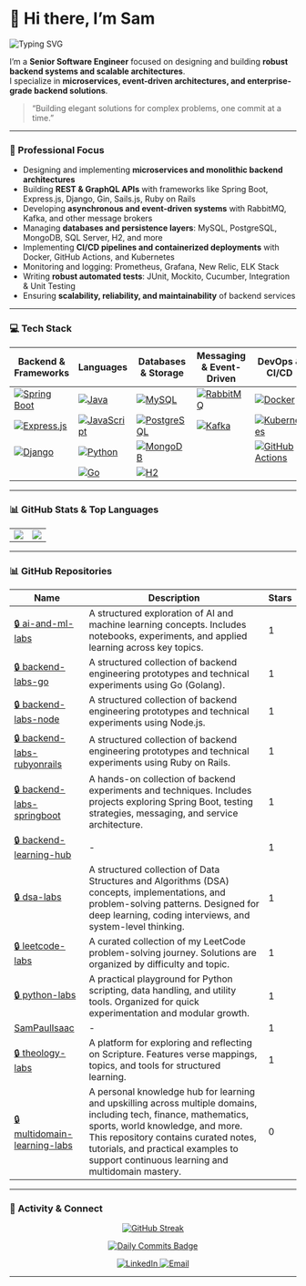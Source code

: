 # 👋 Hi there, I’m Sam

<p align="left">
  <img src="https://readme-typing-svg.herokuapp.com?lines=Hello!+Welcome+to+my+GitHub+profile&font=Fira+Sans&size=23&pause=1000&color=007ACC&width=500&height=40" alt="Typing SVG"/>
</p>

I’m a **Senior Software Engineer** focused on designing and building **robust backend systems and scalable architectures**.  
I specialize in **microservices, event-driven architectures, and enterprise-grade backend solutions**.

> “Building elegant solutions for complex problems, one commit at a time.”

---

### 🔭 Professional Focus
- Designing and implementing **microservices and monolithic backend architectures**  
- Building **REST & GraphQL APIs** with frameworks like Spring Boot, Express.js, Django, Gin, Sails.js, Ruby on Rails  
- Developing **asynchronous and event-driven systems** with RabbitMQ, Kafka, and other message brokers  
- Managing **databases and persistence layers**: MySQL, PostgreSQL, MongoDB, SQL Server, H2, and more  
- Implementing **CI/CD pipelines and containerized deployments** with Docker, GitHub Actions, and Kubernetes  
- Monitoring and logging: Prometheus, Grafana, New Relic, ELK Stack  
- Writing **robust automated tests**: JUnit, Mockito, Cucumber, Integration & Unit Testing  
- Ensuring **scalability, reliability, and maintainability** of backend services  

---
### 💻 Tech Stack

| Backend & Frameworks | Languages | Databases & Storage | Messaging & Event-Driven | DevOps & CI/CD | Monitoring & Logging | Testing & QA |
|--------------------|----------|------------------|-------------------------|----------------|-------------------|-------------|
| [![Spring Boot](https://img.shields.io/badge/Spring%20Boot-6DB33F?style=flat-square&logo=spring&logoColor=white)](https://spring.io/projects/spring-boot) | [![Java](https://img.shields.io/badge/Java-007396?style=flat-square&logo=java&logoColor=white)](https://www.java.com/) | [![MySQL](https://img.shields.io/badge/MySQL-4479A1?style=flat-square&logo=mysql&logoColor=white)](https://www.mysql.com/) | [![RabbitMQ](https://img.shields.io/badge/RabbitMQ-FF6600?style=flat-square&logo=rabbitmq&logoColor=white)](https://www.rabbitmq.com/) | [![Docker](https://img.shields.io/badge/Docker-2496ED?style=flat-square&logo=docker&logoColor=white)](https://www.docker.com/) | [![Prometheus](https://img.shields.io/badge/Prometheus-E6522C?style=flat-square&logo=prometheus&logoColor=white)](https://prometheus.io/) | [![JUnit](https://img.shields.io/badge/JUnit-25A162?style=flat-square&logo=junit5&logoColor=white)](https://junit.org/junit5/) |
| [![Express.js](https://img.shields.io/badge/Express.js-000000?style=flat-square&logo=express&logoColor=white)](https://expressjs.com/) | [![JavaScript](https://img.shields.io/badge/JavaScript-F7DF1E?style=flat-square&logo=javascript&logoColor=black)](https://developer.mozilla.org/en-US/docs/Web/JavaScript) | [![PostgreSQL](https://img.shields.io/badge/PostgreSQL-4169E1?style=flat-square&logo=postgresql&logoColor=white)](https://www.postgresql.org/) | [![Kafka](https://img.shields.io/badge/Kafka-231F20?style=flat-square&logo=apachekafka&logoColor=white)](https://kafka.apache.org/) | [![Kubernetes](https://img.shields.io/badge/Kubernetes-326CE5?style=flat-square&logo=kubernetes&logoColor=white)](https://kubernetes.io/) | [![Grafana](https://img.shields.io/badge/Grafana-F46800?style=flat-square&logo=grafana&logoColor=white)](https://grafana.com/) | [![Mockito](https://img.shields.io/badge/Mockito-2D8C6D?style=flat-square&logo=Mockito&logoColor=white)](https://site.mockito.org/) |
| [![Django](https://img.shields.io/badge/Django-092E20?style=flat-square&logo=django&logoColor=white)](https://www.djangoproject.com/) | [![Python](https://img.shields.io/badge/Python-3776AB?style=flat-square&logo=python&logoColor=white)](https://www.python.org/) | [![MongoDB](https://img.shields.io/badge/MongoDB-47A248?style=flat-square&logo=mongodb&logoColor=white)](https://www.mongodb.com/) | | [![GitHub Actions](https://img.shields.io/badge/GitHub%20Actions-2088FF?style=flat-square&logo=githubactions&logoColor=white)](https://github.com/features/actions) | [![ELK Stack](https://img.shields.io/badge/ELK-005571?style=flat-square&logo=elastic&logoColor=white)](https://www.elastic.co/what-is/elk-stack) | [![Cucumber](https://img.shields.io/badge/Cucumber-39D885?style=flat-square&logo=cucumber&logoColor=white)](https://cucumber.io/) |
| | [![Go](https://img.shields.io/badge/Go-00ADD8?style=flat-square&logo=go&logoColor=white)](https://golang.org/) | [![H2](https://img.shields.io/badge/H2-2E4053?style=flat-square&logo=H2database&logoColor=white)](https://www.h2database.com/html/main.html) | | | | |

---

### 📊 GitHub Stats & Top Languages

<table>
  <tr>
    <td valign="top">
      <img src="https://github-readme-stats.vercel.app/api?username=SamPaulIsaac&show_icons=true&count_private=true&title_color=007ACC&icon_color=007ACC&text_color=333333&bg_color=F5F5F5&hide=prs,issues,contribs" />
    </td>
    <td valign="top">
      <img src="https://github-readme-stats.vercel.app/api/top-langs/?username=SamPaulIsaac&layout=compact&hide=html,css&langs_count=6&title_color=007ACC&text_color=333333&bg_color=F5F5F5" />
    </td>
  </tr>
</table>

---

### 📊 GitHub Repositories

<!-- START REPO TABLE -->
| Name | Description | Stars |
|------|-------------|-------|
| [🔒 ai-and-ml-labs](https://github.com/SamPaulIsaac/ai-and-ml-labs) | A structured exploration of AI and machine learning concepts. Includes notebooks, experiments, and applied learning across key topics. | 1 |
| [🔒 backend-labs-go](https://github.com/SamPaulIsaac/backend-labs-go) |   A structured collection of backend engineering prototypes and technical experiments using Go (Golang). | 1 |
| [🔒 backend-labs-node](https://github.com/SamPaulIsaac/backend-labs-node) | A structured collection of backend engineering prototypes and technical experiments using Node.js. | 1 |
| [🔒 backend-labs-rubyonrails](https://github.com/SamPaulIsaac/backend-labs-rubyonrails) |   A structured collection of backend engineering prototypes and technical experiments using Ruby on Rails. | 1 |
| [🔒 backend-labs-springboot](https://github.com/SamPaulIsaac/backend-labs-springboot) | A hands-on collection of backend experiments and techniques. Includes projects exploring Spring Boot, testing strategies, messaging, and service architecture. | 1 |
| [🔒 backend-learning-hub](https://github.com/SamPaulIsaac/backend-learning-hub) | - | 1 |
| [🔒 dsa-labs](https://github.com/SamPaulIsaac/dsa-labs) | A structured collection of Data Structures and Algorithms (DSA) concepts, implementations, and problem-solving patterns. Designed for deep learning, coding interviews, and system-level thinking. | 1 |
| [🔒 leetcode-labs](https://github.com/SamPaulIsaac/leetcode-labs) | A curated collection of my LeetCode problem-solving journey. Solutions are organized by difficulty and topic. | 1 |
| [🔒 python-labs](https://github.com/SamPaulIsaac/python-labs) | A practical playground for Python scripting, data handling, and utility tools. Organized for quick experimentation and modular growth. | 1 |
| [SamPaulIsaac](https://github.com/SamPaulIsaac/SamPaulIsaac) | - | 1 |
| [🔒 theology-labs](https://github.com/SamPaulIsaac/theology-labs) | A platform for exploring and reflecting on Scripture. Features verse mappings, topics, and tools for structured learning. | 1 |
| [🔒 multidomain-learning-labs](https://github.com/SamPaulIsaac/multidomain-learning-labs) | A personal knowledge hub for learning and upskilling across multiple domains, including tech, finance, mathematics, sports, world knowledge, and more. This repository contains curated notes, tutorials, and practical examples to support continuous learning and multidomain mastery. | 0 |
<!-- END REPO TABLE -->

---

### 📌 Activity & Connect

<p align="center">
<a href="https://github.com/SamPaulIsaac">
  <img src="https://streak-stats.demolab.com/?user=SamPaulIsaac&theme=dark" alt="GitHub Streak" />
</a>
</p>

<p align="center">
  <a href="https://github.com/SamPaulIsaac">
    <img src="https://img.shields.io/badge/🔥-Daily%20Commits-blue?style=for-the-badge&logo=github" alt="Daily Commits Badge" />
  </a>
</p>

<p align="center">
  <!-- Contact Badges -->
  <a href="https://www.linkedin.com/in/sampaulisaac/" target="_blank">
    <img src="https://img.shields.io/badge/LinkedIn-007ACC?style=for-the-badge&logo=linkedin&logoColor=white" alt="LinkedIn" />
  </a>
  <a href="mailto:sampaulisaac18@outlook.com" target="_blank">
    <img src="https://img.shields.io/badge/Email-D14836?style=for-the-badge&logo=gmail&logoColor=white" alt="Email" />
  </a>
</p>

---


